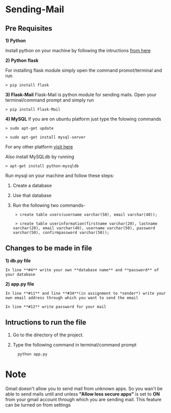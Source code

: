# Sending-Mail

## Pre Requisites

**1) Python**

  Install python on your machine by following the intructions [from here](https://www.python.org/getit/)
  
**2) Python flask**

   For installing flask module simply open the command promot/terminal and run 
    
    > pip install flask
  
**3) Flask-Mail**
    Flask-Mail is python module for sending mails. Open your terminal/command prompt and simply run
    
    > pip install Flask-Mail
    
**4) MySQL**
  If you are on ubuntu platform just type the folowing commands
  
    > sudo apt-get update
  
    > sudo apt-get install mysql-server

For any other platform [visit here](https://dev.mysql.com/doc/mysql-installation-excerpt/5.7/en/)

Also install MySQLdb by running

    > apt-get install python-mysqldb
    
Run mysql on your machine and follow these steps:

1) Create a database
2) Use that database
3) Run the following two commands-

        > create table users(username varchar(50), email varchar(40));
        
        > create table userinformation(firstname varchar(20), lastname varchar(20), email varchar(40), username varchar(50), password varchar(50), confirmpassword varchar(50));

## Changes to be made in file

**1) db.py file**

    In line **#4** write your own **database name** and **password** of your database
 
**2) app.py file**

    In line **#11** and line **#34**(in assignment to *sender*) write your own email address through which you want to send the email
    
    In line **#12** write password for your mail
    
## Intructions to run the file

1) Go to the directory of the project.
2) Type the following command in terminal/command prompt
  
         python app.py 

# Note
Gmail doesn't allow you to send mail from unknown apps. So you wan't be able to send mails until and unless **"Allow less secure apps"** is set to **ON** from your gmail account through which you are sending mail. This feature can be turned on from settings
